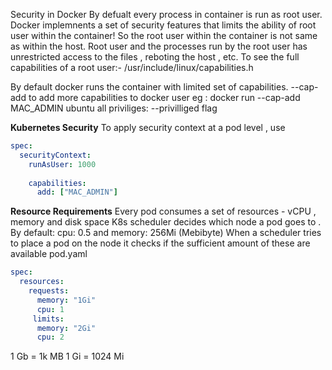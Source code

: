 
Security in Docker
By defualt every process in container is run as root user.
Docker implemnents a set of security features that limits the ability of root user within the container! 
So the root user within the container is not same as within the host.
Root user and the processes run by the root user has unrestricted access to the files , reboting the host , etc.
To see the full capabilities of a root user:- /usr/include/linux/capabilities.h

By default docker runs the container with limited set of capabilities.
--cap-add to add more capabilities to docker user
eg : docker run --cap-add MAC_ADMIN ubuntu
all priviliges: --privilliged flag

**Kubernetes Security**
To apply security context at a pod level , use
```yaml
spec:
  securityContext:
    runAsUser: 1000
    
    capabilities:
      add: ["MAC_ADMIN"]
```

**Resource Requirements**
Every pod consumes a set of resources - vCPU , memory and disk space
K8s scheduler decides which node a pod goes to .
By default: cpu: 0.5 and memory: 256Mi (Mebibyte)
When a scheduler tries to place a pod on the node it checks if the sufficient amount of these are available
pod.yaml
```yaml
spec:
  resources:
    requests:
      memory: "1Gi"
      cpu: 1
     limits:
      memory: "2Gi"
      cpu: 2
```

1 Gb = 1k MB
1 Gi = 1024 Mi



      
